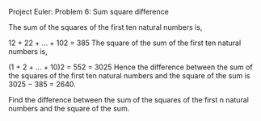 Project Euler: Problem 6: Sum square difference


The sum of the squares of the first ten natural numbers is,

12 + 22 + ... + 102 = 385
The square of the sum of the first ten natural numbers is,

(1 + 2 + ... + 10)2 = 552 = 3025
Hence the difference between the sum of the squares of the first ten natural numbers and the square of the sum is 3025 − 385 = 2640.

Find the difference between the sum of the squares of the first n natural numbers and the square of the sum.
